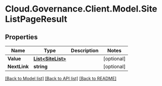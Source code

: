 # Cloud.Governance.Client.Model.SiteListPageResult
## Properties

Name | Type | Description | Notes
------------ | ------------- | ------------- | -------------
**Value** | [**List&lt;SiteList&gt;**](SiteList.md) |  | [optional] 
**NextLink** | **string** |  | [optional] 

[[Back to Model list]](../README.md#documentation-for-models) [[Back to API list]](../README.md#documentation-for-api-endpoints) [[Back to README]](../README.md)

